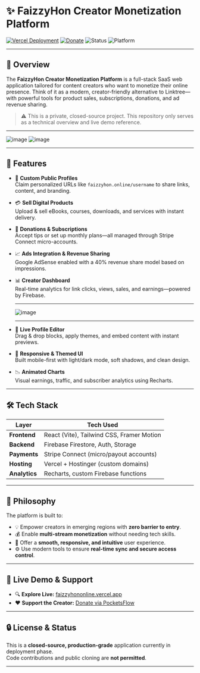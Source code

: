 # ✨ FaizzyHon Creator Monetization Platform

[![Vercel Deployment](https://img.shields.io/badge/Live-Demo-brightgreen?logo=vercel&style=flat-square)](https://faizzyhononline.vercel.app)
[![Donate](https://img.shields.io/badge/Support-Creator-blueviolet?style=flat-square)](https://faizzyhon.pocketsflow.com)
![Status](https://img.shields.io/badge/Project-Private-inactive?style=flat-square)
![Platform](https://img.shields.io/badge/Built%20With-React%20%26%20Firebase-blue?logo=react&style=flat-square)

---

## 🎯 Overview

The **FaizzyHon Creator Monetization Platform** is a full-stack SaaS web application tailored for content creators who want to monetize their online presence. Think of it as a modern, creator-friendly alternative to Linktree—with powerful tools for product sales, subscriptions, donations, and ad revenue sharing.

> ⚠️ This is a private, closed-source project. This repository only serves as a technical overview and live demo reference.

---
![image](https://github.com/user-attachments/assets/5a75005f-49fe-42a4-9a1f-4f1e4e04f363)
![image](https://github.com/user-attachments/assets/84319e53-cfd0-472f-855f-e80cba67bc34)


---


## 🌟 Features

- 🔗 **Custom Public Profiles**  
  Claim personalized URLs like `faizzyhon.online/username` to share links, content, and branding.

- 💳 **Sell Digital Products**  
  Upload & sell eBooks, courses, downloads, and services with instant delivery.

- 🎁 **Donations & Subscriptions**  
  Accept tips or set up monthly plans—all managed through Stripe Connect micro-accounts.

- 📈 **Ads Integration & Revenue Sharing**  
  Google AdSense enabled with a 40% revenue share model based on impressions.

- 📊 **Creator Dashboard**  
  Real-time analytics for link clicks, views, sales, and earnings—powered by Firebase.

  -----
  ![image](https://github.com/user-attachments/assets/5e58c31b-a46e-4478-b9b8-2b8cd36d3e1d)

  -----

- 🎨 **Live Profile Editor**  
  Drag & drop blocks, apply themes, and embed content with instant previews.

- 🌙 **Responsive & Themed UI**  
  Built mobile-first with light/dark mode, soft shadows, and clean design.

- 📉 **Animated Charts**  
  Visual earnings, traffic, and subscriber analytics using Recharts.

---

## 🛠️ Tech Stack

| Layer           | Tech Used                             |
|----------------|----------------------------------------|
| **Frontend**    | React (Vite), Tailwind CSS, Framer Motion |
| **Backend**     | Firebase Firestore, Auth, Storage     |
| **Payments**    | Stripe Connect (micro/payout accounts)|
| **Hosting**     | Vercel + Hostinger (custom domains)   |
| **Analytics**   | Recharts, custom Firebase functions   |

---

## 🧠 Philosophy

The platform is built to:

- 💡 Empower creators in emerging regions with **zero barrier to entry**.
- 💰 Enable **multi-stream monetization** without needing tech skills.
- 📱 Offer a **smooth, responsive, and intuitive** user experience.
- ⚙️ Use modern tools to ensure **real-time sync and secure access control**.

---

## 🚀 Live Demo & Support

- 🔍 **Explore Live:** [faizzyhononline.vercel.app](https://faizzyhononline.vercel.app)
- ❤️ **Support the Creator:** [Donate via PocketsFlow](https://faizzyhon.pocketsflow.com)

---

## 🔒 License & Status

This is a **closed-source, production-grade** application currently in deployment phase.  
Code contributions and public cloning are **not permitted**.

---

